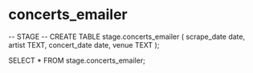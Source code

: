 # concerts_emailer

-- STAGE --
CREATE TABLE stage.concerts_emailer (
	scrape_date date,
	artist TEXT,
	concert_date date,
	venue TEXT
);

SELECT * FROM stage.concerts_emailer;
